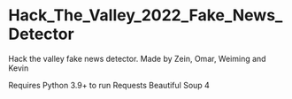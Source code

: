 # Hack_The_Valley_2022_Fake_News_Detector
Hack the valley fake news detector.
 Made by Zein, Omar, Weiming and Kevin

Requires Python 3.9+ to run
Requests
Beautiful Soup 4